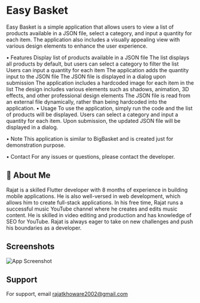 
# Easy Basket

Easy Basket is a simple application that allows users to view a list of products available in a JSON file, select a category, and input a quantity for each item. The application also includes a visually appealing view with various design elements to enhance the user experience.

• Features
Display list of products available in a JSON file
The list displays all products by default, but users can select a category to filter the list
Users can input a quantity for each item
The application adds the quantity input to the JSON file
The JSON file is displayed in a dialog upon submission
The application includes a hardcoded image for each item in the list
The design includes various elements such as shadows, animation, 3D effects, and other professional design elements
The JSON file is read from an external file dynamically, rather than being hardcoded into the application.
• Usage
To use the application, simply run the code and the list of products will be displayed. Users can select a category and input a quantity for each item. Upon submission, the updated JSON file will be displayed in a dialog.

• Note
This application is similar to BigBasket and is created just for demonstration purpose.

• Contact
For any issues or questions, please contact the developer.


## 🚀 About Me
Rajat is a skilled Flutter developer with 8 months of experience in building mobile applications. He is also well-versed in web development, which allows him to create full-stack applications. In his free time, Rajat runs a successful music YouTube channel where he creates and edits music content. He is skilled in video editing and production and has knowledge of SEO for YouTube. Rajat is always eager to take on new challenges and push his boundaries as a developer.


## Screenshots

![App Screenshot](https://drive.google.com/file/d/17NyJH8obmx9bXrojewEJT6eDOrRFNPs1/view?usp=sharing)


## Support

For support, email rajatkhoware2002@gmail.com

